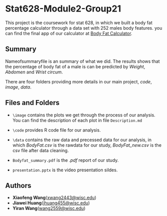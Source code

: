 # Stat628-Module2-Group21
This project is the coursework for stat 628, in which we built a body fat percentage calculator through a data set with 252 males body features. you can find the final app of our calculator at [Body Fat Calculator](https://jiawei98.shinyapps.io/BodyFatUI/).


## Summary
Nameofsummaryfile is an summary of what we did. The results shows that the percentage of body fat of a male is can be predicted by *Weight*, *Abdomen* and *Wrist circum*.

There are four folders providing more details in our main project, *code*, *image*, *data*.

## Files and Folders
- `\image` contains the plots we get through the process of our analysis. You can find the description of each plot in file `Description.md` 

- `\code` provides R code file for our analysis.

- `\data` contains the raw data and precessed data for our analysis, in which *BodyFat.csv* is the rawdata for our study, *BodyFat_new.csv* is the csv file after data cleaning.

- `Bodyfat_summary.pdf` is the *.pdf* report of our study.

- `presentation.pptx` is the video presentation sildes.

## Authors
* **Xiaofeng Wang**(xwang2443@wisc.edu)
* **Jiawei Huang**(jhuang455@wisc.edu)
* **Yiran Wang**(wang2559@wisc.edu)
